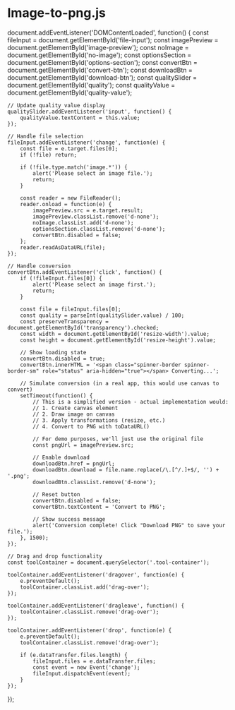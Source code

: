# Image-to-png.js
document.addEventListener('DOMContentLoaded', function() {
    const fileInput = document.getElementById('file-input');
    const imagePreview = document.getElementById('image-preview');
    const noImage = document.getElementById('no-image');
    const optionsSection = document.getElementById('options-section');
    const convertBtn = document.getElementById('convert-btn');
    const downloadBtn = document.getElementById('download-btn');
    const qualitySlider = document.getElementById('quality');
    const qualityValue = document.getElementById('quality-value');
    
    // Update quality value display
    qualitySlider.addEventListener('input', function() {
        qualityValue.textContent = this.value;
    });
    
    // Handle file selection
    fileInput.addEventListener('change', function(e) {
        const file = e.target.files[0];
        if (!file) return;
        
        if (!file.type.match('image.*')) {
            alert('Please select an image file.');
            return;
        }
        
        const reader = new FileReader();
        reader.onload = function(e) {
            imagePreview.src = e.target.result;
            imagePreview.classList.remove('d-none');
            noImage.classList.add('d-none');
            optionsSection.classList.remove('d-none');
            convertBtn.disabled = false;
        };
        reader.readAsDataURL(file);
    });
    
    // Handle conversion
    convertBtn.addEventListener('click', function() {
        if (!fileInput.files[0]) {
            alert('Please select an image first.');
            return;
        }
        
        const file = fileInput.files[0];
        const quality = parseInt(qualitySlider.value) / 100;
        const preserveTransparency = document.getElementById('transparency').checked;
        const width = document.getElementById('resize-width').value;
        const height = document.getElementById('resize-height').value;
        
        // Show loading state
        convertBtn.disabled = true;
        convertBtn.innerHTML = '<span class="spinner-border spinner-border-sm" role="status" aria-hidden="true"></span> Converting...';
        
        // Simulate conversion (in a real app, this would use canvas to convert)
        setTimeout(function() {
            // This is a simplified version - actual implementation would:
            // 1. Create canvas element
            // 2. Draw image on canvas
            // 3. Apply transformations (resize, etc.)
            // 4. Convert to PNG with toDataURL()
            
            // For demo purposes, we'll just use the original file
            const pngUrl = imagePreview.src;
            
            // Enable download
            downloadBtn.href = pngUrl;
            downloadBtn.download = file.name.replace(/\.[^/.]+$/, '') + '.png';
            downloadBtn.classList.remove('d-none');
            
            // Reset button
            convertBtn.disabled = false;
            convertBtn.textContent = 'Convert to PNG';
            
            // Show success message
            alert('Conversion complete! Click "Download PNG" to save your file.');
        }, 1500);
    });
    
    // Drag and drop functionality
    const toolContainer = document.querySelector('.tool-container');
    
    toolContainer.addEventListener('dragover', function(e) {
        e.preventDefault();
        toolContainer.classList.add('drag-over');
    });
    
    toolContainer.addEventListener('dragleave', function() {
        toolContainer.classList.remove('drag-over');
    });
    
    toolContainer.addEventListener('drop', function(e) {
        e.preventDefault();
        toolContainer.classList.remove('drag-over');
        
        if (e.dataTransfer.files.length) {
            fileInput.files = e.dataTransfer.files;
            const event = new Event('change');
            fileInput.dispatchEvent(event);
        }
    });
});
